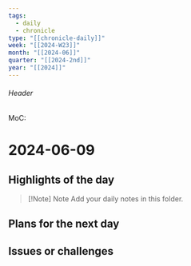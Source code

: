 ```yaml
---
tags:
  - daily
  - chronicle
type: "[[chronicle-daily]]"
week: "[[2024-W23]]"
month: "[[2024-06]]"
quarter: "[[2024-2nd]]"
year: "[[2024]]"
---
```

###### Header
MoC: 
# 2024-06-09

## Highlights of the day

>[!Note] Note
>Add your daily notes in this folder.

## Plans for the next day



## Issues or challenges